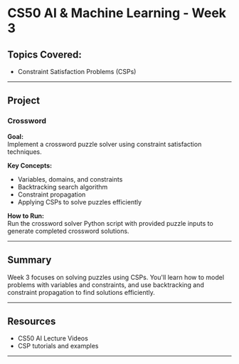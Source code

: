 # CS50 AI & Machine Learning - Week 3

## Topics Covered:
- Constraint Satisfaction Problems (CSPs)

---

## Project

### Crossword

**Goal:**  
Implement a crossword puzzle solver using constraint satisfaction techniques.

**Key Concepts:**  
- Variables, domains, and constraints  
- Backtracking search algorithm  
- Constraint propagation  
- Applying CSPs to solve puzzles efficiently

**How to Run:**  
Run the crossword solver Python script with provided puzzle inputs to generate completed crossword solutions.

---

## Summary

Week 3 focuses on solving puzzles using CSPs. You'll learn how to model problems with variables and constraints, and use backtracking and constraint propagation to find solutions efficiently.

---

## Resources

- CS50 AI Lecture Videos  
- CSP tutorials and examples  

---
